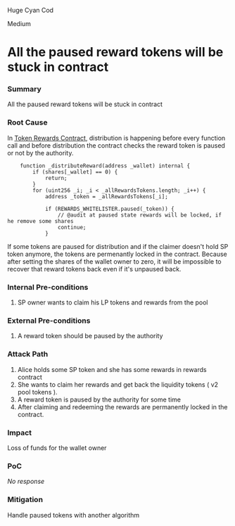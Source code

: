 Huge Cyan Cod

Medium

# All the paused reward tokens will be stuck in contract

### Summary

All the paused reward tokens will be stuck in contract

### Root Cause

In [Token Rewards Contract](https://github.com/sherlock-audit/2025-01-peapods-finance/blob/main/contracts/contracts/TokenRewards.sol#L236), distribution is happening before every function call and before distribution the contract checks the reward token is paused or not by the authority. 

```solidity
    function _distributeReward(address _wallet) internal {
        if (shares[_wallet] == 0) {
            return;
        }
        for (uint256 _i; _i < _allRewardsTokens.length; _i++) {
            address _token = _allRewardsTokens[_i];

            if (REWARDS_WHITELISTER.paused(_token)) {
                // @audit at paused state rewards will be locked, if he remove some shares
                continue;
            }
```

If some tokens are paused for distribution and if the claimer doesn't hold SP token anymore, the tokens are permenantly locked in the contract. Because after setting the shares of the wallet owner to zero, it will be impossible to recover that reward tokens back even if it's unpaused back.

### Internal Pre-conditions

1.  SP owner wants to claim his LP tokens and rewards from the pool

### External Pre-conditions

1. A reward token should be paused by the authority

### Attack Path

1. Alice holds some SP token and she has some rewards in rewards contract
2. She wants to claim her rewards and get back the liquidity tokens ( v2 pool tokens ). 
3. A reward token is paused by the authority for some time
4. After claiming and redeeming the rewards are permanently locked in the contract.

### Impact

Loss of funds for the wallet owner

### PoC

_No response_

### Mitigation

Handle paused tokens with another algorithm